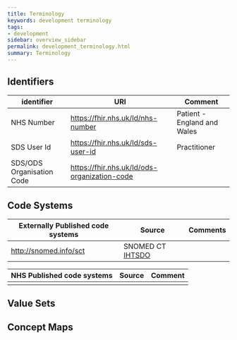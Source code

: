 ```yaml
---
title: Terminology
keywords: development terminology
tags:
- development
sidebar: overview_sidebar
permalink: development_terminology.html
summary: Terminology
---
```


## Identifiers ##

| identifier | URI | Comment |
|--------------------------------------------|----------|----|
| NHS Number | https://fhir.nhs.uk/Id/nhs-number | Patient - England and Wales |
|SDS User Id | https://fhir.nhs.uk/Id/sds-user-id | Practitioner |
| SDS/ODS Organisation Code | https://fhir.nhs.uk/Id/ods-organization-code | |

## Code Systems ##

| Externally Published code systems | Source | Comments |
|--------------------------------------------|----------|---------------|
| http://snomed.info/sct | SNOMED CT [IHTSDO](http://www.snomed.org/) ||

| NHS Published code systems | Source | Comment |
|--------------------------------------------|----------|---------------|
|  |  ||

## Value Sets ##

## Concept Maps ##
